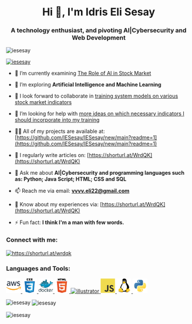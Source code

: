 <h1 align="center">Hi 👋, I'm Idris Eli Sesay</h1>
<h3 align="center">A technology enthusiast, and pivoting AI|Cybersecurity and Web Development</h3>

<p align="left"> <img src="https://komarev.com/ghpvc/?username=iesesay&label=Profile%20views&color=0e75b6&style=flat" alt="iesesay" /> </p>

<p align="left"> <a href="https://github.com/ryo-ma/github-profile-trophy"><img src="https://github-profile-trophy.vercel.app/?username=iesesay" alt="iesesay" /></a> </p>

- 🔭 I’m currently examining [The Role of AI in Stock Market](https://github.com/IESesay/IESesay/new/main?readme=1)

- 🌱 I’m exploring **Artificial Intelligence and Machine Learning**

- 👯 I look forward to collaborate in [training system models on various stock market indicators](https://github.com/IESesay/IESesay/new/main?readme=1)

- 🤝 I’m looking for help with [more ideas on which necessary indicators I should incorporate into my training](https://github.com/IESesay/IESesay/new/main?readme=1)

- 👨‍💻 All of my projects are available at: [https://github.com/IESesay/IESesay/new/main?readme=1](https://github.com/IESesay/IESesay/new/main?readme=1)

- 📝 I regularly write articles on: [https://shorturl.at/WrdQK](https://shorturl.at/WrdQK)

- 💬 Ask me about **AI|Cybersecurity and programming languages such as: Python; Java Script; HTML; CSS and SQL**

- 📫 Reach me via email: **vvvv.eli22@gmail.com**

- 📄 Know about my experiences via: [https://shorturl.at/WrdQK](https://shorturl.at/WrdQK)

- ⚡ Fun fact: **I think I'm a man with few words.**

<h3 align="left">Connect with me:</h3>
<p align="left">
<a href="https://linkedin.com/in/https://shorturl.at/wrdqk" target="blank"><img align="center" src="https://raw.githubusercontent.com/rahuldkjain/github-profile-readme-generator/master/src/images/icons/Social/linked-in-alt.svg" alt="https://shorturl.at/wrdqk" height="30" width="40" /></a>
</p>

<h3 align="left">Languages and Tools:</h3>
<p align="left"> <a href="https://aws.amazon.com" target="_blank" rel="noreferrer"> <img src="https://raw.githubusercontent.com/devicons/devicon/master/icons/amazonwebservices/amazonwebservices-original-wordmark.svg" alt="aws" width="40" height="40"/> </a> <a href="https://www.w3schools.com/css/" target="_blank" rel="noreferrer"> <img src="https://raw.githubusercontent.com/devicons/devicon/master/icons/css3/css3-original-wordmark.svg" alt="css3" width="40" height="40"/> </a> <a href="https://www.docker.com/" target="_blank" rel="noreferrer"> <img src="https://raw.githubusercontent.com/devicons/devicon/master/icons/docker/docker-original-wordmark.svg" alt="docker" width="40" height="40"/> </a> <a href="https://www.w3.org/html/" target="_blank" rel="noreferrer"> <img src="https://raw.githubusercontent.com/devicons/devicon/master/icons/html5/html5-original-wordmark.svg" alt="html5" width="40" height="40"/> </a> <a href="https://www.adobe.com/in/products/illustrator.html" target="_blank" rel="noreferrer"> <img src="https://www.vectorlogo.zone/logos/adobe_illustrator/adobe_illustrator-icon.svg" alt="illustrator" width="40" height="40"/> </a> <a href="https://developer.mozilla.org/en-US/docs/Web/JavaScript" target="_blank" rel="noreferrer"> <img src="https://raw.githubusercontent.com/devicons/devicon/master/icons/javascript/javascript-original.svg" alt="javascript" width="40" height="40"/> </a> <a href="https://www.linux.org/" target="_blank" rel="noreferrer"> <img src="https://raw.githubusercontent.com/devicons/devicon/master/icons/linux/linux-original.svg" alt="linux" width="40" height="40"/> </a> <a href="https://www.python.org" target="_blank" rel="noreferrer"> <img src="https://raw.githubusercontent.com/devicons/devicon/master/icons/python/python-original.svg" alt="python" width="40" height="40"/> </a> </p>

<p><img align="left" src="https://github-readme-stats.vercel.app/api/top-langs?username=iesesay&show_icons=true&locale=en&layout=compact" alt="iesesay" /></p>

<p>&nbsp;<img align="center" src="https://github-readme-stats.vercel.app/api?username=iesesay&show_icons=true&locale=en" alt="iesesay" /></p>

<p><img align="center" src="https://github-readme-streak-stats.herokuapp.com/?user=iesesay&" alt="iesesay" /></p>

